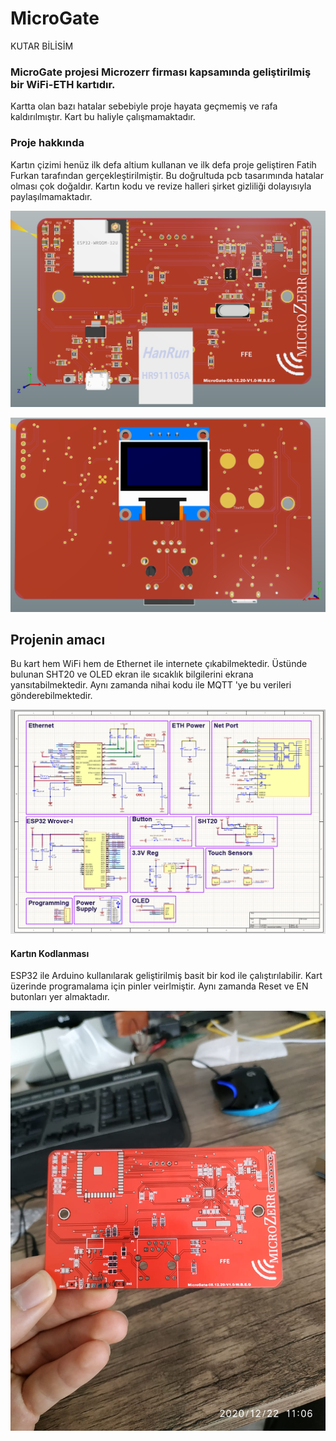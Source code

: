 # MicroGate 
KUTAR BİLİSİM

### MicroGate projesi Microzerr firması kapsamında geliştirilmiş bir WiFi-ETH kartıdır.
Kartta olan bazı hatalar sebebiyle proje hayata geçmemiş ve rafa kaldırılmıştır.
Kart bu haliyle çalışmamaktadır. 

### Proje hakkında
Kartın çizimi henüz ilk defa altium kullanan ve ilk defa proje geliştiren Fatih Furkan tarafından gerçekleştirilmiştir.
Bu doğrultuda pcb tasarımında hatalar olması çok doğaldır.
Kartın kodu ve revize halleri şirket gizliliği dolayısıyla paylaşılmamaktadır.


[![](https://github.com/fatihfurkanersoy/MicroGate_ETH-ESP32/blob/main/Photo/PCB-ON.PNG)](https://github.com/fatihfurkanersoy/MicroGate_ETH-ESP32/tree/main/MicroGate-Altium "PCB")


[![](https://github.com/fatihfurkanersoy/MicroGate_ETH-ESP32/blob/main/Photo/PCB-ARKA.PNG)](https://github.com/fatihfurkanersoy/MicroGate_ETH-ESP32/tree/main/MicroGate-Altium "PCB")


## Projenin amacı
Bu kart hem WiFi hem de Ethernet ile internete çıkabilmektedir. Üstünde bulunan SHT20 ve OLED ekran ile sıcaklık bilgilerini ekrana yansıtabilmektedir.
Aynı zamanda nihai kodu ile MQTT 'ye bu verileri gönderebilmektedir.


[![](https://github.com/fatihfurkanersoy/MicroGate_ETH-ESP32/blob/main/Photo/SCHEMATIC.PNG)](https://github.com/fatihfurkanersoy/MicroGate_ETH-ESP32/tree/main/MicroGate-Altium "PCB")


#### Kartın Kodlanması
ESP32 ile Arduino kullanılarak geliştirilmiş basit bir kod ile çalıştırılabilir.
Kart üzerinde programalama için pinler veirlmiştir.
Aynı zamanda Reset ve EN butonları yer almaktadır.


[![](https://github.com/fatihfurkanersoy/MicroGate_ETH-ESP32/blob/main/Photo/PCB-URETILMIS.jpeg)](https://github.com/fatihfurkanersoy/MicroGate_ETH-ESP32/tree/main/MicroGate-Altium "PCB")






